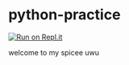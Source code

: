 # python-practice
[![Run on Repl.it](https://repl.it/badge/github/theawesomeprussia/python-practice)](https://repl.it/github/theawesomeprussia/python-practice)

welcome to my spicee uwu
